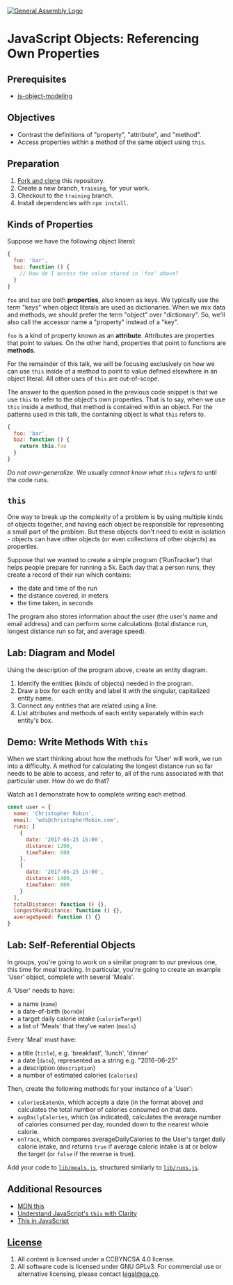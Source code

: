 [![General Assembly Logo](https://camo.githubusercontent.com/1a91b05b8f4d44b5bbfb83abac2b0996d8e26c92/687474703a2f2f692e696d6775722e636f6d2f6b6538555354712e706e67)](https://generalassemb.ly/education/web-development-immersive)

# JavaScript Objects: Referencing Own Properties

## Prerequisites

- [js-object-modeling](https://git.generalassemb.ly/ga-wdi-boston/js-object-modeling)

## Objectives

- Contrast the definitions of "property", "attribute", and "method".
- Access properties within a method of the same object using `this`.

## Preparation

1. [Fork and clone](https://git.generalassemb.ly/ga-wdi-boston/meta/wiki/ForkAndClone)
    this repository.
1. Create a new branch, `training`, for your work.
1. Checkout to the `training` branch.
1. Install dependencies with `npm install`.

## Kinds of Properties

Suppose we have the following object literal:

```js
{
  foo: 'bar',
  baz: function () {
    // How do I access the value stored in 'foo' above?
  }
}
```

`foo` and `baz` are both **properties**, also known as keys. We typically use
the term "keys" when object literals are used as dictionaries. When we mix data
and methods, we should prefer the term "object" over "dictionary". So, we'll
also call the accessor name a "property" instead of a "key".

`foo` is a kind of property known as an **attribute**. Attributes are properties
that point to values. On the other hand, properties that point to functions are
**methods**.

For the remainder of this talk, we will be focusing exclusively on how we can
use `this` inside of a method to point to value defined elsewhere in an object
literal. All other uses of `this` are out-of-scope.

The answer to the question posed in the previous code snippet is that we use
`this` to refer to the object's own properties. That is to say, when we use
`this` inside a method, that method is contained within an object. For the
patterns used in this talk, the containing object is what `this` refers to.

```js
{
  foo: 'bar',
  baz: function () {
    return this.foo
  }
}
```

*Do not over-generalize*. We usually *cannot know what `this` refers to* until
the code runs.

## `this`

One way to break up the complexity of a problem is by using multiple kinds of
objects together, and having each object be responsible for representing a small
part of the problem. But these objects don't need to exist in isolation -
objects can have other objects (or even collections of other objects) as
properties.

Suppose that we wanted to create a simple program ('RunTracker') that helps
people prepare for running a 5k. Each day that a person runs, they create a
record of their run which contains:

- the date and time of the run
- the distance covered, in meters
- the time taken, in seconds

The program also stores information about the user (the user's name and email
address) and can perform some calculations (total distance run, longest distance
run so far, and average speed).

## Lab: Diagram and Model

Using the description of the program above, create an entity diagram.

1. Identify the entities (kinds of objects) needed in the program.
1. Draw a box for each entity and label it with the singular, capitalized
    entity name.
1. Connect any entities that are related using a line.
1. List attributes and methods of each entity separately within each entity's
    box.

## Demo: Write Methods With `this`

When we start thinking about how the methods for 'User' will work, we run into a
difficulty. A method for calculating the longest distance run so far needs to be
able to access, and refer to, all of the runs associated with that particular
user. How do we do that?

Watch as I demonstrate how to complete writing each method.

```js
const user = {
  name: 'Christopher Robin',
  email: 'wdi@christopherRobin.com',
  runs: [
    {
      date: '2017-05-25 15:00',
      distance: 1200,
      timeTaken: 600
    },
    {
      date: '2017-05-25 15:00',
      distance: 1400,
      timeTaken: 800
    }
  ],
  totalDistance: function () {},
  longestRunDistance: function () {},
  averageSpeed: function () {}
}
```

## Lab: Self-Referential Objects

In groups, you're going to work on a similar program to our previous one, this
time for meal tracking. In particular, you're going to create an example 'User'
object, complete with several 'Meals'.

A 'User' needs to have:

- a name (`name`)
- a date-of-birth (`bornOn`)
- a target daily calorie intake (`calorieTarget`)
- a list of 'Meals' that they've eaten (`meals`)

Every 'Meal' must have:

- a title (`title`), e.g. 'breakfast', 'lunch', 'dinner'
- a date (`date`), represented as a string e.g. "2016-06-25"
- a description (`description`)
- a number of estimated calories (`calories`)

Then, create the following methods for your instance of a 'User':

- `caloriesEatenOn`, which accepts a date (in the format above) and calculates
    the total number of calories consumed on that date.
- `avgDailyCalories`, which (as indicated), calculates the average number of
    calories consumed per day, rounded down to the nearest whole calorie.
- `onTrack`, which compares averageDailyCalories to the User's target daily
    calorie intake, and returns `true` if average caloric intake is at or below
    the target (or `false` if the reverse is true).

Add your code to [`lib/meals.js`](lib/meals.js), structured similarly to
[`lib/runs.js`](lib/runs.js).

## Additional Resources

- [MDN this](https://developer.mozilla.org/en-US/docs/Web/JavaScript/Reference/Operators/this)
- [Understand JavaScript's `this` with Clarity](http://javascriptissexy.com/understand-javascripts-this-with-clarity-and-master-it/)
- [This in JavaScript](https://john-dugan.com/this-in-javascript/)

## [License](LICENSE)

1. All content is licensed under a CC­BY­NC­SA 4.0 license.
1. All software code is licensed under GNU GPLv3. For commercial use or
    alternative licensing, please contact legal@ga.co.
